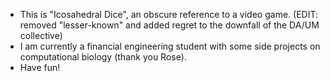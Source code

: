 - This is "Icosahedral Dice", an obscure reference to a video game. (EDIT: removed "lesser-known" and added regret to the downfall of the DA/UM collective)
- I am currently a financial engineering student with some side projects on computational biology (thank you Rose).
- Have fun!

<!---
Icosahedral-Dice/Icosahedral-Dice is a ✨ special ✨ repository because its `README.md` (this file) appears on your GitHub profile.
You can click the Preview link to take a look at your changes.
--->
